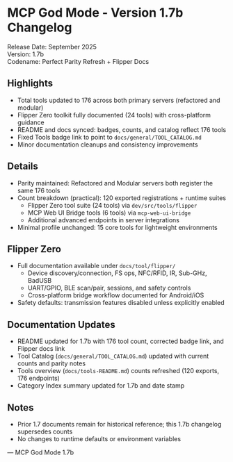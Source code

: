 # MCP God Mode - Version 1.7b Changelog

Release Date: September 2025  
Version: 1.7b  
Codename: Perfect Parity Refresh + Flipper Docs

## Highlights

- Total tools updated to 176 across both primary servers (refactored and modular)
- Flipper Zero toolkit fully documented (24 tools) with cross-platform guidance
- README and docs synced: badges, counts, and catalog reflect 176 tools
- Fixed Tools badge link to point to `docs/general/TOOL_CATALOG.md`
- Minor documentation cleanups and consistency improvements

## Details

- Parity maintained: Refactored and Modular servers both register the same 176 tools
- Count breakdown (practical): 120 exported registrations + runtime suites
  - Flipper Zero tool suite (24 tools) via `dev/src/tools/flipper`
  - MCP Web UI Bridge tools (6 tools) via `mcp-web-ui-bridge`
  - Additional advanced endpoints in server integrations
- Minimal profile unchanged: 15 core tools for lightweight environments

## Flipper Zero

- Full documentation available under `docs/tool/flipper/`
  - Device discovery/connection, FS ops, NFC/RFID, IR, Sub-GHz, BadUSB
  - UART/GPIO, BLE scan/pair, sessions, and safety controls
  - Cross-platform bridge workflow documented for Android/iOS
- Safety defaults: transmission features disabled unless explicitly enabled

## Documentation Updates

- README updated for 1.7b with 176 tool count, corrected badge link, and Flipper docs link
- Tool Catalog (`docs/general/TOOL_CATALOG.md`) updated with current counts and parity notes
- Tools overview (`docs/tools-README.md`) counts refreshed (120 exports, 176 endpoints)
- Category Index summary updated for 1.7b and date stamp

## Notes

- Prior 1.7 documents remain for historical reference; this 1.7b changelog supersedes counts
- No changes to runtime defaults or environment variables

— MCP God Mode 1.7b
